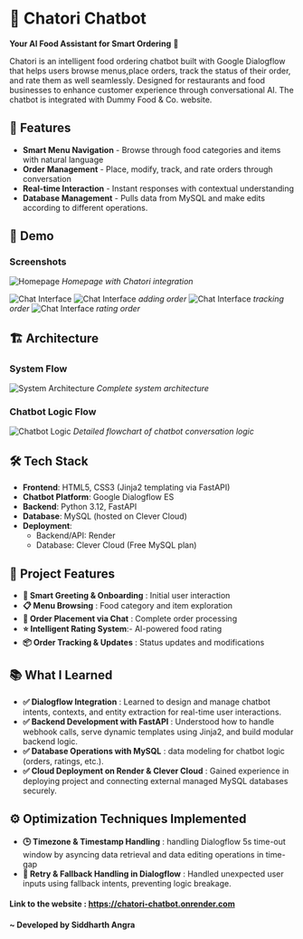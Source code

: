 # 🍕 Chatori Chatbot

**Your AI Food Assistant for Smart Ordering** 🤖

Chatori is an intelligent food ordering chatbot built with Google Dialogflow that helps users browse menus,place orders, track the status of their order, and rate them as well seamlessly. Designed for restaurants and food businesses to enhance customer experience through conversational AI.
The chatbot is integrated with Dummy Food & Co. website.

## 🌟 Features

- **Smart Menu Navigation** - Browse through food categories and items with natural language
- **Order Management** - Place, modify, track, and rate orders through conversation
- **Real-time Interaction** - Instant responses with contextual understanding
- **Database Management** - Pulls data from MySQL and make edits according to different operations.


## 🚀 Demo



### Screenshots
![Homepage](readme_assets/homepage.png)
*Homepage with Chatori integration*

![Chat Interface](readme_assets/interface1.png)
![Chat Interface](readme_assets/interface2.png)
*adding order*
![Chat Interface](readme_assets/interface4.png)
*tracking order*
![Chat Interface](readme_assets/interface3.png)
*rating order*

## 🏗️ Architecture

### System Flow
![System Architecture](readme_assets/systemflow.png)
*Complete system architecture*

### Chatbot Logic Flow
![Chatbot Logic](readme_assets/chatbot-logic.png)
*Detailed flowchart of chatbot conversation logic*

## 🛠️ Tech Stack


- **Frontend**: HTML5, CSS3 (Jinja2 templating via FastAPI)
- **Chatbot Platform**: Google Dialogflow ES
- **Backend**: Python 3.12, FastAPI
- **Database**: MySQL (hosted on Clever Cloud)
- **Deployment**:
  - Backend/API: Render
  - Database: Clever Cloud (Free MySQL plan)



## 💬 Project Features

- **🤖 Smart Greeting & Onboarding** : Initial user interaction
- **📋 Menu Browsing** : Food category and item exploration
- **🛒 Order Placement via Chat** : Complete order processing
- **⭐ Intelligent Rating System**:- AI-powered food rating
- **📦 Order Tracking & Updates** : Status updates and modifications

## 📚 What I Learned
- **✅ Dialogflow Integration** : Learned to design and manage chatbot intents, contexts, and entity extraction for real-time user interactions.
- **✅ Backend Development with FastAPI** : Understood how to handle webhook calls, serve dynamic templates using Jinja2, and build modular backend logic.
- **✅ Database Operations with MySQL** : data modeling for chatbot logic (orders, ratings, etc.).
- **✅ Cloud Deployment on Render & Clever Cloud** : Gained experience in deploying project and connecting external managed MySQL databases securely.

## ⚙️ Optimization Techniques Implemented
- **🕒 Timezone & Timestamp Handling** : handling Dialogflow 5s time-out window by asyncing data retrieval and data editing operations in time-gap
- **📶 Retry & Fallback Handling in Dialogflow** : Handled unexpected user inputs using fallback intents, preventing logic breakage.


#### **Link to the website** : https://chatori-chatbot.onrender.com
#### ~ Developed by Siddharth Angra